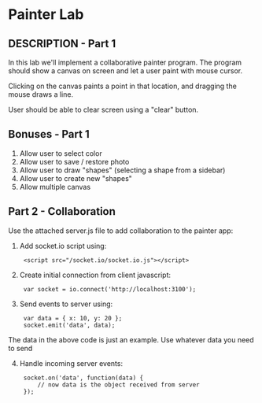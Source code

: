 # Painter Lab

## DESCRIPTION - Part 1

In this lab we'll implement a collaborative painter program. The program should show a canvas on screen and let a user paint with mouse cursor.

Clicking on the canvas paints a point in that location, and dragging the mouse draws a line.

User should be able to clear screen using a "clear" button.

## Bonuses - Part 1

1. Allow user to select color
2. Allow user to save / restore photo
3. Allow user to draw "shapes" (selecting a shape from a sidebar)
4. Allow user to create new "shapes"
5. Allow multiple canvas

## Part 2 - Collaboration

Use the attached server.js file to add collaboration to the painter app:

1. Add socket.io script using:

        <script src="/socket.io/socket.io.js"></script>

2. Create initial connection from client javascript:

        var socket = io.connect('http://localhost:3100');

3. Send events to server using:

        var data = { x: 10, y: 20 };
        socket.emit('data', data);

The data in the above code is just an example. Use whatever data you need to send

4. Handle incoming server events:

        socket.on('data', function(data) {
            // now data is the object received from server
        });


